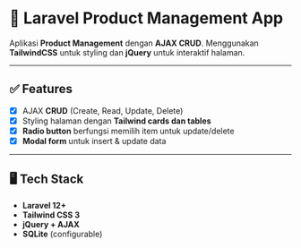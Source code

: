 # 🛒 Laravel Product Management App

Aplikasi **Product Management** dengan **AJAX CRUD**. Menggunakan **TailwindCSS** untuk styling dan **jQuery** untuk interaktif halaman.

---

## ✅ Features

-   [x] AJAX **CRUD** (Create, Read, Update, Delete)
-   [x] Styling halaman dengan **Tailwind cards dan tables**
-   [x] **Radio button** berfungsi memilih item untuk update/delete
-   [x] **Modal form** untuk insert & update data

---

## 🖥️ Tech Stack

-   **Laravel 12+**
-   **Tailwind CSS 3**
-   **jQuery + AJAX**
-   **SQLite** (configurable)
